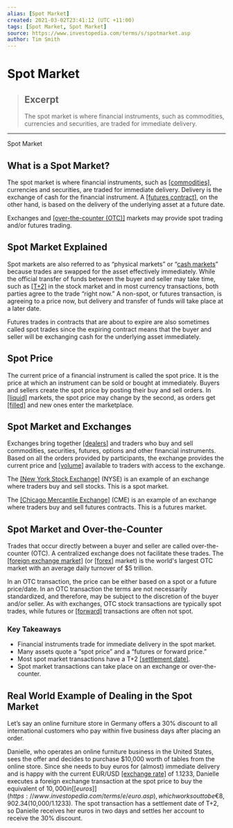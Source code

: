 ```yaml
---
alias: [Spot Market]
created: 2021-03-02T23:41:12 (UTC +11:00)
tags: [Spot Market, Spot Market]
source: https://www.investopedia.com/terms/s/spotmarket.asp
author: Tim Smith
---
```


# Spot Market

> ## Excerpt
> The spot market is where financial instruments, such as commodities, currencies and securities, are traded for immediate delivery.

---

Spot Market
## What is a Spot Market?

The spot market is where financial instruments, such as [[commodities]](https://www.investopedia.com/terms/c/commodity.asp), currencies and securities, are traded for immediate delivery. Delivery is the exchange of cash for the financial instrument. A [[futures contract]](https://www.investopedia.com/terms/f/futurescontract.asp), on the other hand, is based on the delivery of the underlying asset at a future date.

Exchanges and [[over-the-counter (OTC)]](https://www.investopedia.com/terms/o/otc.asp) markets may provide spot trading and/or futures trading. 

## Spot Market Explained

Spot markets are also referred to as “physical markets” or “[cash markets](https://www.investopedia.com/terms/c/cashmarket.asp)” because trades are swapped for the asset effectively immediately. While the official transfer of funds between the buyer and seller may take time, such as [[T+2]](https://www.investopedia.com/terms/t/tplus1.asp) in the stock market and in most currency transactions, both parties agree to the trade “right now.” A non-spot, or futures transaction, is agreeing to a price now, but delivery and transfer of funds will take place at a later date.

Futures trades in contracts that are about to expire are also sometimes called spot trades since the expiring contract means that the buyer and seller will be exchanging cash for the underlying asset immediately.

## Spot Price

The current price of a financial instrument is called the spot price. It is the price at which an instrument can be sold or bought at immediately. Buyers and sellers create the spot price by posting their buy and sell orders. In [[liquid]](https://www.investopedia.com/terms/l/liquidity.asp) markets, the spot price may change by the second, as orders get [[filled]](https://www.investopedia.com/terms/f/fill.asp) and new ones enter the marketplace.

## Spot Market and Exchanges

Exchanges bring together [[dealers]](https://www.investopedia.com/terms/d/dealer.asp) and traders who buy and sell commodities, securities, futures, options and other financial instruments. Based on all the orders provided by participants, the exchange provides the current price and [[volume]](https://www.investopedia.com/terms/v/volume.asp) available to traders with access to the exchange.

The [[New York Stock Exchange]](https://www.investopedia.com/terms/n/nyse.asp) (NYSE) is an example of an exchange where traders buy and sell stocks. This is a spot market.

The [[Chicago Mercantile Exchange]](https://www.investopedia.com/terms/c/cme.asp) (CME) is an example of an exchange where traders buy and sell futures contracts. This is a futures market.

## Spot Market and Over-the-Counter

Trades that occur directly between a buyer and seller are called over-the-counter (OTC). A centralized exchange does not facilitate these trades. The [[foreign exchange market]](https://www.investopedia.com/terms/forex/f/foreign-exchange-markets.asp) (or [[forex]](https://www.investopedia.com/articles/forex/11/why-trade-forex.asp) market) is the world's largest OTC market with an average daily turnover of $5 trillion.

In an OTC transaction, the price can be either based on a spot or a future price/date. In an OTC transaction the terms are not necessarily standardized, and therefore, may be subject to the discretion of the buyer and/or seller. As with exchanges, OTC stock transactions are typically spot trades, while futures or [[forward]](https://www.investopedia.com/terms/f/forwardcontract.asp) transactions are often not spot.

### Key Takeaways

-   Financial instruments trade for immediate delivery in the spot market.
-   Many assets quote a “spot price” and a “futures or forward price.”
-   Most spot market transactions have a T+2 [[settlement date]](https://www.investopedia.com/terms/s/settlementdate.asp).
-   Spot market transactions can take place on an exchange or over-the-counter.

## Real World Example of Dealing in the Spot Market

Let’s say an online furniture store in Germany offers a 30% discount to all international customers who pay within five business days after placing an order.

Danielle, who operates an online furniture business in the United States, sees the offer and decides to purchase $10,000 worth of tables from the online store. Since she needs to buy euros for (almost) immediate delivery and is happy with the current EUR/USD [[exchange rate]](https://www.investopedia.com/terms/e/exchangerate.asp) of 1.1233, Danielle executes a foreign exchange transaction at the spot price to buy the equivalent of $10,000 in [[euros]](https://www.investopedia.com/terms/e/euro.asp), which works out to be €8,902.34 ($10,000/1.1233). The spot transaction has a settlement date of T+2, so Danielle receives her euros in two days and settles her account to receive the 30% discount.
